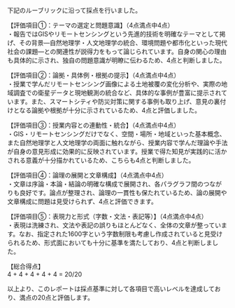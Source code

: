 下記のルーブリックに沿って採点を行いました。

【評価項目①：テーマの選定と問題意識】（4点満点中4点）  
・報告ではGISやリモートセンシングという先進的技術を明確なテーマとして掲げ、その背景―自然地理学・人文地理学の統合、環境問題や都市化といった現代社会の課題―との関連性が説得力をもって論じられています。自身の関心の理由も具体的に示され、独自の問題意識が明瞭に伝わるため、4点と判断しました。

【評価項目②：論拠・具体例・根拠の提示】（4点満点中4点）  
・授業で学んだリモートセンシング画像による土地被覆の変化分析や、実際の地域調査での衛星データと現地観測の統合など、具体的な事例が豊富に提示されています。また、スマートシティや防災対策に関する事例も取り上げ、意見の裏付けとなる論拠や根拠が十分に示されているため、4点と評価しました。

【評価項目③：授業内容との連動性・統合】（4点満点中4点）  
・GIS・リモートセンシングだけでなく、空間・場所・地域といった基本概念、また自然地理学と人文地理学の両面に触れながら、授業内容で学んだ理論や手法が自身の意見形成に効果的に反映されています。授業で得た知見が実践的に活かされる意義が十分描かれているため、こちらも4点と判断しました。

【評価項目④：論理の展開と文章構成】（4点満点中4点）  
・文章は序論・本論・結論の明確な構成で展開され、各パラグラフ間のつながりも良好です。論点が整理され、論理の一貫性も保たれているため、論の展開や文章構成に問題は見受けられず、4点と評価できます。

【評価項目⑤：表現力と形式（字数・文法・表記等）】（4点満点中4点）  
・表現は洗練され、文法や表記の誤りもほとんどなく、全体の文章が整っています。なお、指定された1600字という字数制限も考慮し作成されていると見受けられるため、形式面においても十分に基準を満たしており、4点と判断しました。

【総合得点】  
4 + 4 + 4 + 4 + 4 = 20/20

以上より、このレポートは採点基準に対して各項目で高いレベルを達成しており、満点の20点と評価します。